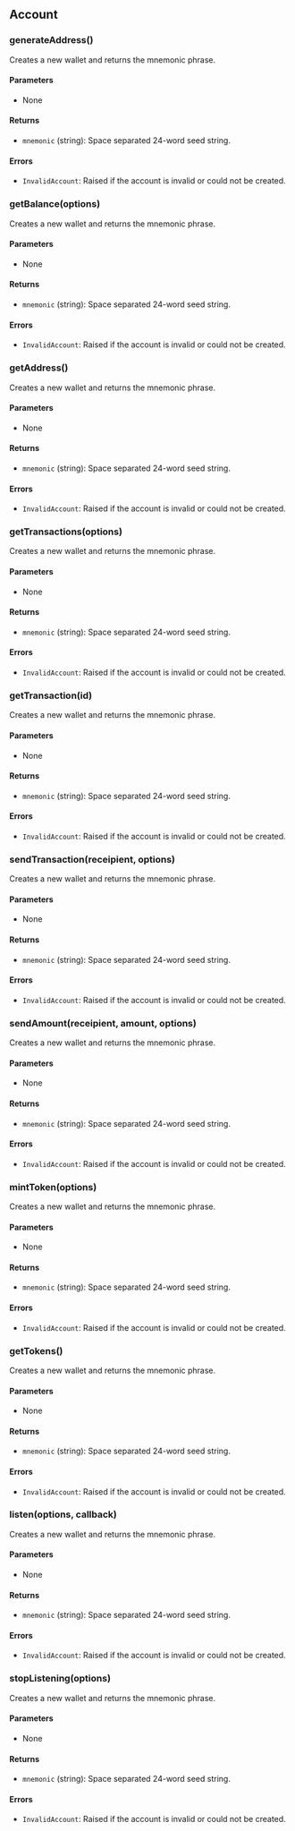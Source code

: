 ## Account

### generateAddress()

Creates a new wallet and returns the mnemonic phrase.

#### Parameters
* None
#### Returns
* `mnemonic` (string): Space separated 24-word seed string.
#### Errors
* `InvalidAccount`: Raised if the account is invalid or could not be created.

### getBalance(options)

Creates a new wallet and returns the mnemonic phrase.

#### Parameters
* None
#### Returns
* `mnemonic` (string): Space separated 24-word seed string.
#### Errors
* `InvalidAccount`: Raised if the account is invalid or could not be created.

### getAddress()

Creates a new wallet and returns the mnemonic phrase.

#### Parameters
* None
#### Returns
* `mnemonic` (string): Space separated 24-word seed string.
#### Errors
* `InvalidAccount`: Raised if the account is invalid or could not be created.

### getTransactions(options)

Creates a new wallet and returns the mnemonic phrase.

#### Parameters
* None
#### Returns
* `mnemonic` (string): Space separated 24-word seed string.
#### Errors
* `InvalidAccount`: Raised if the account is invalid or could not be created.

### getTransaction(id)

Creates a new wallet and returns the mnemonic phrase.

#### Parameters
* None
#### Returns
* `mnemonic` (string): Space separated 24-word seed string.
#### Errors
* `InvalidAccount`: Raised if the account is invalid or could not be created.

### sendTransaction(receipient, options)

Creates a new wallet and returns the mnemonic phrase.

#### Parameters
* None
#### Returns
* `mnemonic` (string): Space separated 24-word seed string.
#### Errors
* `InvalidAccount`: Raised if the account is invalid or could not be created.

### sendAmount(receipient, amount, options)

Creates a new wallet and returns the mnemonic phrase.

#### Parameters
* None
#### Returns
* `mnemonic` (string): Space separated 24-word seed string.
#### Errors
* `InvalidAccount`: Raised if the account is invalid or could not be created.

### mintToken(options)

Creates a new wallet and returns the mnemonic phrase.

#### Parameters
* None
#### Returns
* `mnemonic` (string): Space separated 24-word seed string.
#### Errors
* `InvalidAccount`: Raised if the account is invalid or could not be created.

### getTokens()

Creates a new wallet and returns the mnemonic phrase.

#### Parameters
* None
#### Returns
* `mnemonic` (string): Space separated 24-word seed string.
#### Errors
* `InvalidAccount`: Raised if the account is invalid or could not be created.

### listen(options, callback)

Creates a new wallet and returns the mnemonic phrase.

#### Parameters
* None
#### Returns
* `mnemonic` (string): Space separated 24-word seed string.
#### Errors
* `InvalidAccount`: Raised if the account is invalid or could not be created.

### stopListening(options)

Creates a new wallet and returns the mnemonic phrase.

#### Parameters
* None
#### Returns
* `mnemonic` (string): Space separated 24-word seed string.
#### Errors
* `InvalidAccount`: Raised if the account is invalid or could not be created.
